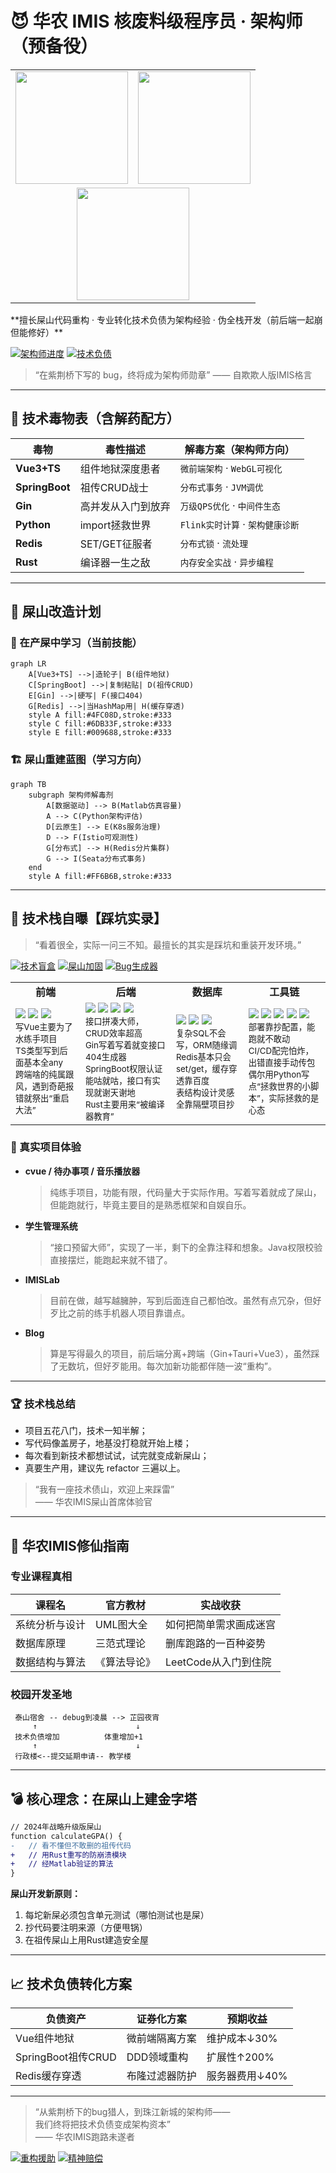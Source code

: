 # 😈 华农 IMIS 核废料级程序员 · 架构师（预备役）
<div align="center">

<table>
  <tr>
    <td>
      <img src="https://github-readme-stats.vercel.app/api?username=HYH0309&show_icons=true&theme=fundamental" height="180" />
    </td>
    <td>
      <img src="https://github-readme-stats.vercel.app/api/top-langs/?username=HYH0309&layout=compact&theme=fundamental" height="180"/>
    </td>
  </tr>
  <tr>
    <td colspan="2" align="center">
      <img src="https://streak-stats.demolab.com?user=HYH0309&theme=fundamental&date_format=M%20j%5B%2C%20Y%5D" height="180"/>
    </td>
  </tr>
</table>

</div>
**擅长屎山代码重构 · 专业转化技术负债为架构经验 · 伪全栈开发（前后端一起崩但能修好）**

[![架构师进度](https://img.shields.io/badge/屎山改造率-3.14%25-yellowgreen)]()
[![技术负债](https://img.shields.io/badge/技术负债-证券化中-orange)]()

> “在紫荆桥下写的 bug，终将成为架构师勋章” —— 自欺欺人版IMIS格言

---

## 🧪 技术毒物表（含解药配方）

| 毒物          | 毒性描述                  | 解毒方案（架构师方向）               |
|---------------|-------------------------|----------------------------------|
| **Vue3+TS**   | 组件地狱深度患者          | `微前端架构` · `WebGL可视化`       |
| **SpringBoot**| 祖传CRUD战士             | `分布式事务` · `JVM调优`           |
| **Gin**       | 高并发从入门到放弃        | `万级QPS优化` · `中间件生态`       |
| **Python**    | import拯救世界           | `Flink实时计算` · `架构健康诊断`   |
| **Redis**     | SET/GET征服者            | `分布式锁` · `流处理`              |
| **Rust**      | 编译器一生之敌            | `内存安全实战` · `异步编程`         |

---

## 🚧 屎山改造计划

### 🔨 在产屎中学习（当前技能）

```mermaid
graph LR
    A[Vue3+TS] -->|造轮子| B(组件地狱)
    C[SpringBoot] -->|复制粘贴| D(祖传CRUD)
    E[Gin] -->|硬写| F(接口404)
    G[Redis] -->|当HashMap用| H(缓存穿透)
    style A fill:#4FC08D,stroke:#333
    style C fill:#6DB33F,stroke:#333
    style E fill:#009688,stroke:#333
```

### 🏗️ 屎山重建蓝图（学习方向）

```mermaid
graph TB
    subgraph 架构师解毒剂
        A[数据驱动] --> B(Matlab仿真容量)
        A --> C(Python架构评估)
        D[云原生] --> E(K8s服务治理)
        D --> F(Istio可观测性)
        G[分布式] --> H(Redis分片集群)
        G --> I(Seata分布式事务)
    end
    style A fill:#FF6B6B,stroke:#333
```

---
## 🧪 技术栈自曝【踩坑实录】

> “看着很全，实际一问三不知。最擅长的其实是踩坑和重装开发环境。”

[![技术盲盒](https://img.shields.io/badge/技术盲盒-随机掉坑-critical)]()
[![屎山加固](https://img.shields.io/badge/屎山加固-进行中-blueviolet)]()
[![Bug生成器](https://img.shields.io/badge/BUG-自动孵化-orange)]()

<div align="center">

<table>
<tr>
<td align="center"><b>前端</b></td>
<td align="center"><b>后端</b></td>
<td align="center"><b>数据库</b></td>
<td align="center"><b>工具链</b></td>
</tr>
<tr>
<td>
  <img src="https://img.shields.io/badge/Vue3-4FC08D?style=flat-square">
  <img src="https://img.shields.io/badge/TypeScript-3178C6?style=flat-square">
  <img src="https://img.shields.io/badge/Tauri-000000?style=flat-square">
  <br>
  <sub>写Vue主要为了水练手项目<br>TS类型写到后面基本全any<br>跨端啥的纯属跟风，遇到奇葩报错就祭出“重启大法”</sub>
</td>
<td>
  <img src="https://img.shields.io/badge/Gin-00ADD8?style=flat-square">
  <img src="https://img.shields.io/badge/Spring_Boot-6DB33F?style=flat-square">
  <img src="https://img.shields.io/badge/Java-007396?style=flat-square">
  <img src="https://img.shields.io/badge/Rust-000000?style=flat-square">
  <br>
  <sub>接口拼凑大师，CRUD效率超高<br>Gin写着写着就变接口404生成器<br>SpringBoot权限认证能咕就咕，接口有实现就谢天谢地<br>Rust主要用来“被编译器教育”</sub>
</td>
<td>
  <img src="https://img.shields.io/badge/MySQL-4479A1?style=flat-square">
  <img src="https://img.shields.io/badge/SQLite-003B57?style=flat-square">
  <img src="https://img.shields.io/badge/Redis-DC382D?style=flat-square">
  <br>
  <sub>复杂SQL不会写，ORM随缘调<br>Redis基本只会set/get，缓存穿透靠百度<br>表结构设计灵感全靠隔壁项目抄</sub>
</td>
<td>
  <img src="https://img.shields.io/badge/Docker-2496ED?style=flat-square">
  <img src="https://img.shields.io/badge/GitHub_Actions-2088FF?style=flat-square">
  <img src="https://img.shields.io/badge/Vite-646CFF?style=flat-square">
  <img src="https://img.shields.io/badge/Node.js-339933?style=flat-square">
  <img src="https://img.shields.io/badge/Python-3776AB?style=flat-square">
  <br>
  <sub>部署靠抄配置，能跑就不敢动<br>CI/CD配完怕炸，出错直接手动传包<br>偶尔用Python写点“拯救世界的小脚本”，实际拯救的是心态</sub>
</td>
</tr>
</table>

</div>

### 💬 真实项目体验

- **cvue / 待办事项 / 音乐播放器**  
  > 纯练手项目，功能有限，代码量大于实际作用。写着写着就成了屎山，但能跑就行，毕竟主要目的是熟悉框架和自娱自乐。
- **学生管理系统**  
  > “接口预留大师”，实现了一半，剩下的全靠注释和想象。Java权限校验直接摆烂，能跑起来就不错了。
- **IMISLab**  
  > 目前在做，越写越臃肿，写到后面连自己都怕改。虽然有点冗杂，但好歹比之前的练手机器人项目靠谱点。
- **Blog**  
  > 算是写得最久的项目，前后端分离+跨端（Gin+Tauri+Vue3），虽然踩了无数坑，但好歹能用。每次加新功能都伴随一波“重构”。

---

### 🏆 技术栈总结

- 项目五花八门，技术一知半解；
- 写代码像盖房子，地基没打稳就开始上楼；
- 每次看到新技术都想试试，试完就变成新屎山；
- 真要生产用，建议先 refactor 三遍以上。

> “我有一座技术债山，欢迎上来踩雷”  
> —— 华农IMIS屎山首席体验官

---
## 🗿 华农IMIS修仙指南

### 专业课程真相

| 课程名               | 官方教材          | 实战收获                  |
|---------------------|-----------------|-------------------------|
| 系统分析与设计      | UML图大全        | 如何把简单需求画成迷宫      |
| 数据库原理          | 三范式理论        | 删库跑路的一百种姿势        |
| 数据结构与算法      | 《算法导论》      | LeetCode从入门到住院       |

### 校园开发圣地

```
 泰山宿舍 -- debug到凌晨 --> 芷园夜宵
     ↑                      ↓
 技术负债增加          体重增加+1
     ↑                      ↓
 行政楼<--提交延期申请-- 教学楼
```

---

## 💣 核心理念：在屎山上建金字塔

```diff
// 2024年战略升级版屎山
function calculateGPA() {
-   // 看不懂但不敢删的祖传代码
+   // 用Rust重写的防崩溃模块
+   // 经Matlab验证的算法
}
```

**屎山开发新原则：**

1. 每坨新屎必须包含单元测试（哪怕测试也是屎）
2. 抄代码要注明来源（方便甩锅）
3. 在祖传屎山上用Rust建造安全屋

---

## 📈 技术负债转化方案

| 负债资产          | 证券化方案                  | 预期收益              |
|------------------|---------------------------|---------------------|
| Vue组件地狱       | 微前端隔离方案              | 维护成本↓30%         |
| SpringBoot祖传CRUD| DDD领域重构                | 扩展性↑200%          |
| Redis缓存穿透     | 布隆过滤器防护              | 服务器费用↓40%        |

---

> “从紫荆桥下的bug猎人，到珠江新城的架构师——  
> 我们终将把技术负债变成架构资本”  
> —— 华农IMIS跑路未遂者  

[![重构援助](https://img.shields.io/badge/架构救援热线-Y2433936387@163.com-blue)](mailto:Y2433936387@163.com)
[![精神赔偿](https://img.shields.io/badge/领取《屎山精神损失险》-点击办理-red)](https://github.com/HYH0309)

```
